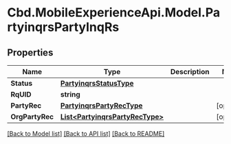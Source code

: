 # Cbd.MobileExperienceApi.Model.PartyinqrsPartyInqRs

## Properties

Name | Type | Description | Notes
------------ | ------------- | ------------- | -------------
**Status** | [**PartyinqrsStatusType**](PartyinqrsStatusType.md) |  | 
**RqUID** | **string** |  | 
**PartyRec** | [**PartyinqrsPartyRecType**](PartyinqrsPartyRecType.md) |  | [optional] 
**OrgPartyRec** | [**List&lt;PartyinqrsPartyRecType&gt;**](PartyinqrsPartyRecType.md) |  | [optional] 

[[Back to Model list]](../README.md#documentation-for-models) [[Back to API list]](../README.md#documentation-for-api-endpoints) [[Back to README]](../README.md)

